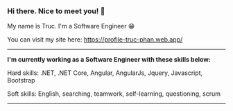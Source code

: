 ### Hi there. Nice to meet you! 👋

My name is Truc. I'm a Software Engineer 😁

You can visit my site here: https://profile-truc-phan.web.app/

<hr>

**I'm currently working as a Software Engineer with these skills below:**

Hard skills: .NET, .NET Core, Angular, AngularJs, Jquery, Javascript, Bootstrap

Soft skills: English, searching, teamwork, self-learning, questioning, scrum 

<hr>


<!--
**phananhtruc98/phananhtruc98** is a ✨ _special_ ✨ repository because its `README.md` (this file) appears on your GitHub profile.

Here are some ideas to get you started:

- 🔭 I’m currently working on ...
- 🌱 I’m currently learning ...
- 👯 I’m looking to collaborate on ...
- 🤔 I’m looking for help with ...
- 💬 Ask me about ...
- 📫 How to reach me: ...
- 😄 Pronouns: ...
- ⚡ Fun fact: ...
-->
